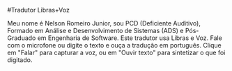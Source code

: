#Tradutor Libras+Voz

Meu nome é Nelson Romeiro Junior, sou PCD (Deficiente Auditivo), Formado em Análise e Desenvolvimento de Sistemas (ADS) e Pós-Graduado em Engenharia de Software. Este tradutor usa Libras e Voz. Fale com o microfone ou digite o texto e ouça a tradução em português. Clique em "Falar" para capturar a voz, ou em "Ouvir texto" para sintetizar o que foi digitado.
